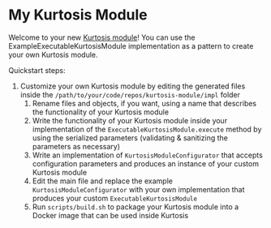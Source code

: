My Kurtosis Module
=====================
Welcome to your new [Kurtosis module](https://docs.kurtosistech.com/modules.html)! You can use the ExampleExecutableKurtosisModule implementation as a pattern to create your own Kurtosis module.

Quickstart steps:
1. Customize your own Kurtosis module by editing the generated files inside the `/path/to/your/code/repos/kurtosis-module/impl` folder
    1. Rename files and objects, if you want, using a name that describes the functionality of your Kurtosis module
    1. Write the functionality of your Kurtosis module inside your implementation of the `ExecutableKurtosisModule.execute` method by using the serialized parameters (validating & sanitizing the parameters as necessary)
    1. Write an implementation of `KurtosisModuleConfigurator` that accepts configuration parameters and produces an instance of your custom Kurtosis module
    1. Edit the main file and replace the example `KurtosisModuleConfigurator` with your own implementation that produces your custom `ExecutableKurtosisModule`
    1. Run `scripts/build.sh` to package your Kurtosis module into a Docker image that can be used inside Kurtosis
